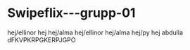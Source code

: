 # Swipeflix---grupp-01
hej/ellinor
hej
hej/alma
hej/ellinor 
hej/alma
hej/py
hej abdulla 
dFKVPKRPGKERPJGPO